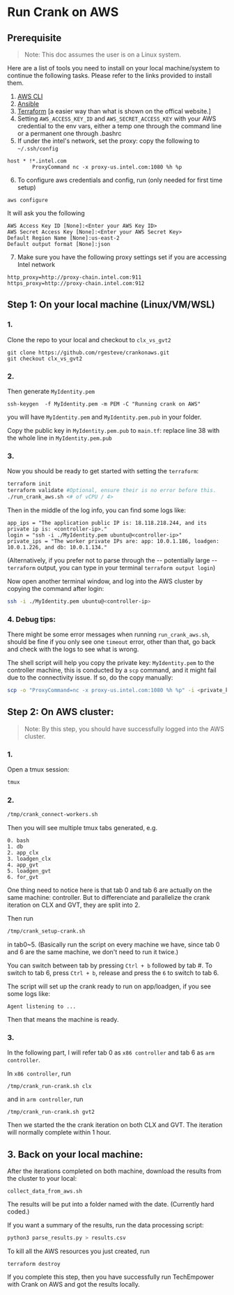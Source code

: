 # Run Crank on AWS

## Prerequisite
>Note: This doc assumes the user is on a Linux system.

Here are a list of tools you need to install on your local machine/system to continue the following tasks. Please refer to the links provided to install them.

1. [AWS CLI](https://docs.aws.amazon.com/cli/latest/userguide/getting-started-install.html)
2. [Ansible](https://docs.ansible.com/ansible/latest/installation_guide/intro_installation.html)
3. [Terraform](https://developer.hashicorp.com/terraform/downloads) [a easier way than what is shown on the offical website.]
4. Setting `AWS_ACCESS_KEY_ID` and `AWS_SECRET_ACCESS_KEY` with your AWS credential to the env vars, either a temp one through the command line or a permanent one through .bashrc
5. If under the intel's network, set the proxy: copy the following to `~/.ssh/config`
```
host * !*.intel.com
        ProxyCommand nc -x proxy-us.intel.com:1080 %h %p
```
6. To configure aws credentials and config, run (only needed for first time setup)
```
aws configure
```
It will ask you the following
```
AWS Access Key ID [None]:<Enter your AWS Key ID>
AWS Secret Access Key [None]:<Enter your AWS Secret Key>
Default Region Name [None]:us-east-2
Default output format [None]:json
```
7. Make sure you have the following proxy settings set if you are accessing Intel network
```
http_proxy=http://proxy-chain.intel.com:911
https_proxy=http://proxy-chain.intel.com:912
```
## Step 1: On your local machine (Linux/VM/WSL)

### 1.
Clone the repo to your local and checkout to `clx_vs_gvt2`
```
git clone https://github.com/rgesteve/crankonaws.git
git checkout clx_vs_gvt2
```

### 2. 
Then generate `MyIdentity.pem`
```
ssh-keygen  -f MyIdentity.pem -m PEM -C "Running crank on AWS"
```
you will have `MyIdentity.pem` and `MyIdentity.pem.pub` in your folder.

Copy the public key in `MyIdentity.pem.pub` to `main.tf`: replace line 38 with the whole line in `MyIdentity.pem.pub` 


### 3. 

Now you should be ready to get started with setting the `terraform`:
```Bash
terraform init
terraform validate #Optional, ensure their is no error before this.
./run_crank_aws.sh <# of vCPU / 4>
```

Then in the middle of the log info, you can find some logs like:
```
app_ips = "The application public IP is: 18.118.218.244, and its private ip is: <controller-ip>."
login = "ssh -i ./MyIdentity.pem ubuntu@<controller-ip>"
private_ips = "The worker private IPs are: app: 10.0.1.186, loadgen: 10.0.1.226, and db: 10.0.1.134."
``` 

(Alternatively, if you prefer not to parse through the -- potentially large -- `terraform` output, you can type in your terminal `terraform output login`)

Now open another terminal window, and log into the AWS cluster by copying the command after login: 
```Bash
ssh -i ./MyIdentity.pem ubuntu@<controller-ip>
```

### 4. Debug tips:
There might be some error messages when running `run_crank_aws.sh`, should be fine if you only see one `timeout` error, other than that, go back and check with the logs to see what is wrong.

The shell script will help you copy the private key: `MyIdentity.pem` to the controller machine, this is conducted by a `scp` command, and it might fail due to the connectivity issue. If so, do the copy manually:
```Bash
scp -o "ProxyCommand=nc -x proxy-us.intel.com:1080 %h %p" -i <private_key_file> <private_key_file> ubuntu@<controller_ip>:/home/ubuntu
```
## Step 2: On AWS cluster:
>Note: By this step, you should have successfully logged into the AWS cluster.


### 1.
Open a tmux session:
```Bash
tmux
```

### 2.
```Bash
/tmp/crank_connect-workers.sh
```
Then you will see multiple tmux tabs generated, e.g.
```
0. bash
1. db
2. app_clx
3. loadgen_clx
4. app_gvt
5. loadgen_gvt
6. for_gvt
```

One thing need to notice here is that tab 0 and tab 6 are actually on the same machine: controller. But to differenciate and parallelize the crank iteration on CLX and GVT, they are split into 2. 

Then run 
```Bash
/tmp/crank_setup-crank.sh
```
in tab0~5. (Basically run the script on every machine we have, since tab 0 and 6 are the same machine, we don't need to run it twice.)

You can switch between tab by pressing ```Ctrl + b``` followed by tab #. To switch to tab 6, press ```Ctrl + b```, release and press the ```6``` to switch to tab 6.

The script will set up the crank ready to run on app/loadgen, if you see some logs like:
```
Agent listening to ...
```
Then that means the machine is ready.

### 3.

In the following part, I will refer tab 0 as `x86 controller` and tab 6 as `arm controller`.

In `x86 controller`, run 
```
/tmp/crank_run-crank.sh clx
```
and in `arm controller`, run 
```
/tmp/crank_run-crank.sh gvt2
```

Then we started the the crank iteration on both CLX and GVT. The iteration will normally complete within 1 hour.

## 3. Back on your local machine:

After the iterations completed on both machine, download the results from the cluster to your local:

```
collect_data_from_aws.sh
```
The results will be put into a folder named with the date. (Currently hard coded.)

If you want a summary of the results, run the data processing script:
```python
python3 parse_results.py > results.csv
```

To kill all the AWS resources you just created, run
```
terraform destroy
```
If you complete this step, then you have successfully run TechEmpower with Crank on AWS and got the results locally.
